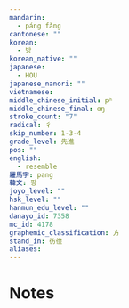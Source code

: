 ```yaml
---
mandarin:
  - páng fǎng
cantonese: ""
korean:
  - 방
korean_native: ""
japanese:
  - HOU
japanese_nanori: ""
vietnamese:
middle_chinese_initial: pʰ
middle_chinese_final: ɑŋ
stroke_count: "7"
radical: 彳
skip_number: 1-3-4
grade_level: 先進
pos: ""
english:
  - resemble
羅馬字: pang
韓文: 팡
joyo_level: ""
hsk_level: ""
hanmun_edu_level: ""
danayo_id: 7358
mc_id: 4178
graphemic_classification: 方
stand_in: 彷徨
aliases:
---
```


# Notes
